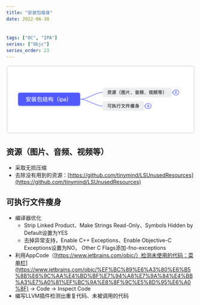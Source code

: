 ```yaml
---
title: "安装包瘦身"
date: 2022-06-30


tags: ["OC", "IPA"]
series: ["Objc"]
series_order: 23
---
```



![](1.png)

## 资源（图片、音频、视频等）

- 采取无损压缩
- 去除没有用到的资源：[https://github.com/tinymind/LSUnusedResources](https://github.com/tinymind/LSUnusedResources)

## 可执行文件瘦身

- 编译器优化
    - Strip Linked Product、Make Strings Read-Only、Symbols Hidden by Default设置为YES
    - 去掉异常支持，Enable C++ Exceptions、Enable Objective-C Exceptions设置为NO， Other C Flags添加-fno-exceptions
- 利用AppCode（[https://www.jetbrains.com/objc/）检测未使用的代码：菜单栏](https://www.jetbrains.com/objc/%EF%BC%89%E6%A3%80%E6%B5%8B%E6%9C%AA%E4%BD%BF%E7%94%A8%E7%9A%84%E4%BB%A3%E7%A0%81%EF%BC%9A%E8%8F%9C%E5%8D%95%E6%A0%8F) -> Code -> Inspect Code
- 编写LLVM插件检测出重复代码、未被调用的代码